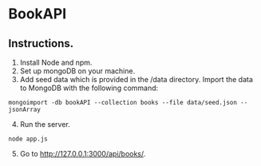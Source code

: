 # BookAPI

## Instructions.

1. Install Node and npm.
2. Set up mongoDB on your machine.
3. Add seed data which is provided in the /data directory. Import the data to MongoDB with the following command:
```
mongoimport -db bookAPI --collection books --file data/seed.json --jsonArray
```
4. Run the server.
```
node app.js
```
5. Go to http://127.0.0.1:3000/api/books/.
